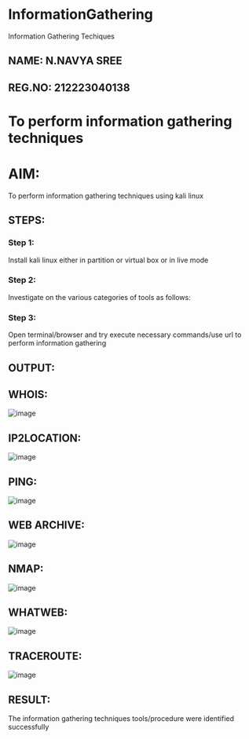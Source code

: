 # InformationGathering
Information Gathering Techiques

## NAME: N.NAVYA SREE
## REG.NO: 212223040138

# To perform information gathering techniques

# AIM:

To perform information gathering techniques using kali linux 

## STEPS:

### Step 1:

Install kali linux either in partition or virtual box or in live mode

### Step 2:

Investigate on the various categories of tools as follows:

### Step 3:
Open terminal/browser and try execute necessary commands/use url to perform information gathering


## OUTPUT:
## WHOIS:
![image](https://github.com/user-attachments/assets/f8cfc54e-7b4a-42d2-af6e-bdb334649f36)

## IP2LOCATION:

![image](https://github.com/user-attachments/assets/d211fdc2-466c-422f-a274-953c05231efd)

## PING:

![image](https://github.com/user-attachments/assets/bb81ff1d-5541-42ab-bc5b-5a97ac43555a)

## WEB ARCHIVE:

![image](https://github.com/user-attachments/assets/41b1b776-bc06-49dc-ab48-3c3befdcea85)

## NMAP:

![image](https://github.com/user-attachments/assets/b484d467-9847-4996-972e-c6321eb4dcba)

## WHATWEB:

![image](https://github.com/user-attachments/assets/f88d573e-9a2e-45ed-b251-5f258188e49c)

## TRACEROUTE:

![image](https://github.com/user-attachments/assets/98ddcc7e-cf43-445a-84f7-6dfb71f66a67)

## RESULT:
The information gathering techniques tools/procedure were  identified successfully
